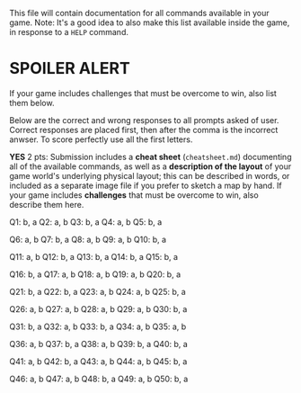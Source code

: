 This file will contain documentation for all commands available in your game.
Note:  It's a good idea to also make this list available inside the game, in response to a `HELP` command.


# SPOILER ALERT

If your game includes challenges that must be overcome to win, also list them below.

Below are the correct and wrong responses to all prompts asked of user. Correct responses are placed first, then after the comma is the incorrect anwser. 
To score perfectly use all the first letters. 




__YES__ 2 pts: Submission includes a **cheat sheet** (`cheatsheet.md`) documenting all of the available commands, as well as a **description of the layout** of your game world's underlying physical layout; this can be described in words, or included as a separate image file if you prefer to sketch a map by hand.  If your game includes **challenges** that must be overcome to win, also describe them here.

Q1: b, a
Q2: a, b
Q3: b, a
Q4: a, b
Q5: b, a

Q6: a, b
Q7: b, a
Q8: a, b
Q9: a, b
Q10: b, a

Q11: a, b
Q12: b, a
Q13: b, a
Q14: b, a
Q15: b, a

Q16: b, a
Q17: a, b
Q18: a, b
Q19: a, b
Q20: b, a

Q21: b, a
Q22: b, a
Q23: a, b
Q24: a, b
Q25: b, a

Q26: a, b
Q27: a, b
Q28: a, b
Q29: a, b
Q30: b, a

Q31: b, a
Q32: a, b
Q33: b, a
Q34: a, b
Q35: a, b

Q36: a, b
Q37: b, a
Q38: a, b
Q39: b, a
Q40: b, a

Q41: a, b
Q42: b, a
Q43: a, b
Q44: a, b
Q45: b, a

Q46: a, b
Q47: a, b
Q48: b, a
Q49: a, b
Q50: b, a